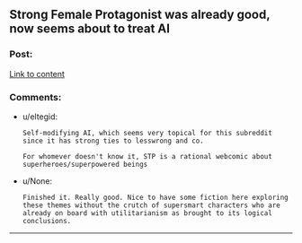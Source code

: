 ## Strong Female Protagonist was already good, now seems about to treat AI

### Post:

[Link to content](http://strongfemaleprotagonist.com/issue-5/page-59-2/)

### Comments:

- u/eltegid:
  ```
  Self-modifying AI, which seems very topical for this subreddit since it has strong ties to lesswrong and co.

  For whomever doesn't know it, STP is a rational webcomic about superheroes/superpowered beings
  ```

- u/None:
  ```
  Finished it. Really good. Nice to have some fiction here exploring these themes without the crutch of supersmart characters who are already on board with utilitarianism as brought to its logical conclusions.
  ```

---

